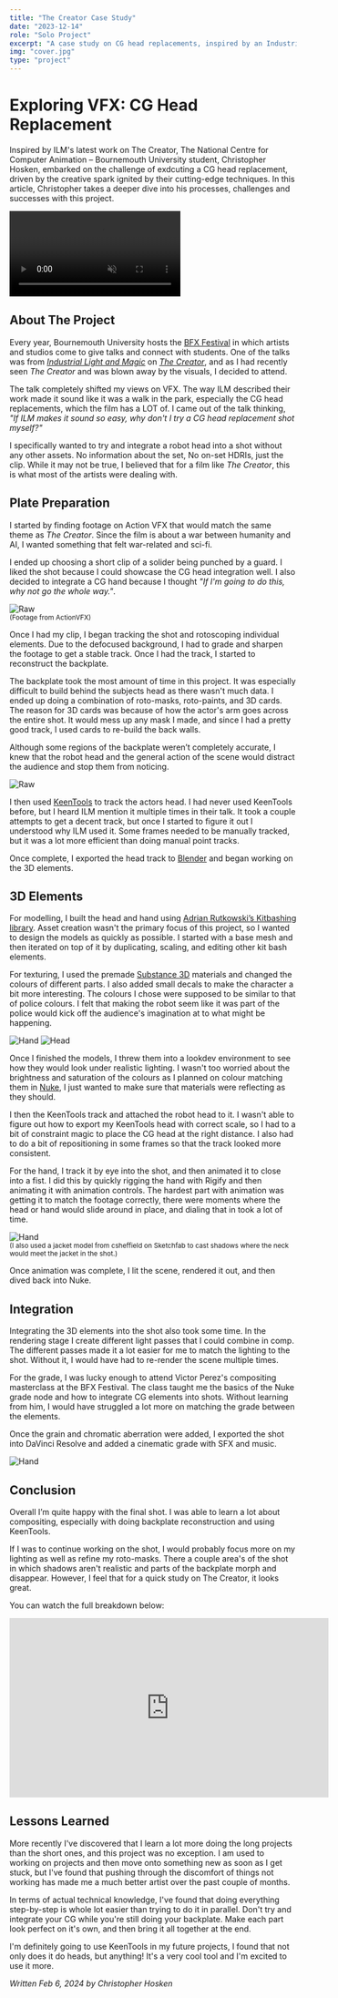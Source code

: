 ```yaml
---
title: "The Creator Case Study"
date: "2023-12-14"
role: "Solo Project"
excerpt: "A case study on CG head replacements, inspired by an Industrial Light and Magic talk on The Creator."
img: "cover.jpg"
type: "project"
---
```


# Exploring VFX: CG Head Replacement

Inspired by ILM's latest work on The Creator, The National Centre for Computer Animation – Bournemouth University student, Christopher Hosken, embarked on the challenge of exdcuting a CG head replacement, driven by the creative spark ignited by their cutting-edge techniques. In this article, Christopher takes a deeper dive into his processes, challenges and successes with this project.

<video controls muted>
  <source src="/images/content/creator/TheCreatorStudy_mp4.mp4" type="video/mp4">
</video>

## About The Project
Every year, Bournemouth University hosts the [BFX Festival]() in which artists and studios come to give talks and connect with students. One of the talks was from [*Industrial Light and Magic*]() on [*The Creator*](), and as I had recently seen *The Creator* and was blown away by the visuals, I decided to attend.

The talk completely shifted my views on VFX. The way ILM described their work made it sound like it was a walk in the park, especially the CG head replacements, which the film has a LOT of. I came out of the talk thinking, *"If ILM makes it sound so easy, why don't I try a CG head replacement shot myself?"*

I specifically wanted to try and integrate a robot head into a shot without any other assets. No information about the set, No on-set HDRIs, just the clip. While it may not be true, I believed that for a film like *The Creator*, this is what most of the artists were dealing with.


## Plate Preparation

I started by finding footage on Action VFX that would match the same theme as *The Creator*. Since the film is about a war between humanity and AI, I wanted something that felt war-related and sci-fi.

I ended up choosing a short clip of a solider being punched by a guard. I liked the shot because I could showcase the CG head integration well. I also decided to integrate a CG hand because I thought *"If I'm going to do this, why not go the whole way."*.

![Raw](/images/content/creator/raw_still.jpg) <br>
<small> (Footage from ActionVFX) </small>

Once I had my clip, I began tracking the shot and rotoscoping individual elements. Due to the defocused background, I had to grade and sharpen the footage to get a stable track. Once I had the track, I started to reconstruct the backplate.

The backplate took the most amount of time in this project. It was especially difficult to build behind the subjects head as there wasn't much data. I ended up doing a combination of roto-masks, roto-paints, and 3D cards. The reason for 3D cards was because of how the actor's arm goes across the entire shot. It would mess up any mask I made, and since I had a pretty good track, I used cards to re-build the back walls.

Although some regions of the backplate weren’t completely accurate, I knew that the robot head and the general action of the scene would distract the audience and stop them from noticing.

![Raw](/images/content/creator/cleanplate_still.jpg)

I then used [KeenTools]() to track the actors head. I had never used KeenTools before, but I heard ILM mention it multiple times in their talk. It took a couple attempts to get a decent track, but once I started to figure it out I understood why ILM used it. Some frames needed to be manually tracked, but it was a lot more efficient than doing manual point tracks.

Once complete, I exported the head track to [Blender]() and began working on the 3D elements.

## 3D Elements

For modelling, I built the head and hand using [Adrian Rutkowski’s Kitbashing library](). Asset creation wasn't the primary focus of this project, so I wanted to design the models as quickly as possible. I started with a base mesh and then iterated on top of it by duplicating, scaling, and editing other kit bash elements.

For texturing, I used the premade [Substance 3D]() materials and changed the colours of different parts. I also added small decals to make the character a bit more interesting. The colours I chose were supposed to be similar to that of police colours. I felt that making the robot seem like it was part of the police would kick off the audience's imagination at to what might be happening.


![Hand](/images/content/creator/hand_turntable.jpg) ![Head](/images/content/creator/head_turntable.jpg)

Once I finished the models, I threw them into a lookdev environment to see how they would look under realistic lighting. I wasn't too worried about the brightness and saturation of the colours as I planned on colour matching them in [Nuke](), I just wanted to make sure that materials were reflecting as they should.

I then the KeenTools track and attached the robot head to it. I wasn't able to figure out how to export my KeenTools head with correct scale, so I had to a bit of constraint magic to place the CG head at the right distance. I also had to do a bit of repositioning in some frames so that the track looked more consistent.

For the hand, I track it by eye into the shot, and then animated it to close into a fist. I did this by quickly rigging the hand with Rigify and then animating it with animation controls. The hardest part with animation was getting it to match the footage correctly, there were moments where the head or hand would slide around in place, and dialing that in took a lot of time.

![Hand](/images/content/creator/viewport.jpg)<br>
<small>(I also used a jacket model from csheffield on Sketchfab to cast shadows where the neck would meet the jacket in the shot.)</small>

Once animation was complete, I lit the scene, rendered it out, and then dived back into Nuke.

## Integration

Integrating the 3D elements into the shot also took some time. In the rendering stage I create different light passes that I could combine in comp. The different passes made it a lot easier for me to match the lighting to the shot. Without it, I would have had to re-render the scene multiple times.

For the grade, I was lucky enough to attend Victor Perez's compositing masterclass at the BFX Festival. The class taught me the basics of the Nuke grade node and how to integrate CG elements into shots. Without learning from him, I would have struggled a lot more on matching the grade between the elements.

Once the grain and chromatic aberration were added, I exported the shot into DaVinci Resolve and added a cinematic grade with SFX and music.

![Hand](/images/content/creator/nuke_script.jpg) 

## Conclusion

Overall I’m quite happy with the final shot. I was able to learn a lot about compositing, especially with doing backplate reconstruction and using KeenTools.

If I was to continue working on the shot, I would probably focus more on my lighting as well as refine my roto-masks. There a couple area's of the shot in which shadows aren't realistic and parts of the backplate morph and disappear. However, I feel that for a quick study on The Creator, it looks great.

You can watch the full breakdown below:

<iframe width="560" height="315" src="https://www.youtube.com/embed/BRdFg-8wEYE?si=AB6Ppzpw4KFl1f03" title="YouTube video player" frameborder="0" allow="accelerometer; autoplay; clipboard-write; encrypted-media; gyroscope; picture-in-picture; web-share" referrerpolicy="strict-origin-when-cross-origin" allowfullscreen></iframe>

## Lessons Learned

More recently I've discovered that I learn a lot more doing the long projects than the short ones, and this project was no exception. I am used to working on projects and then move onto something new as soon as I get stuck, but I've found that pushing through the discomfort of things not working has made me a much better artist over the past couple of months.

In terms of actual technical knowledge, I've found that doing everything step-by-step is whole lot easier than trying to do it in parallel. Don't try and integrate your CG while you're still doing your backplate. Make each part look perfect on it's own, and then bring it all together at the end.

I'm definitely going to use KeenTools in my future projects, I found that not only does it do heads, but anything! It's a very cool tool and I'm excited to use it more.

*Written Feb 6, 2024 by Christopher Hosken*